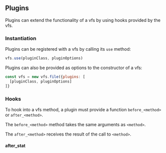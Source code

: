 ## Plugins

Plugins can extend the functionality of a vfs by using hooks provided by the vfs.

### Instantiation

Plugins can be registered with a vfs by calling its `use` method:

```js
vfs.use(pluginClass, pluginOptions)
```

Plugins can also be provided as options to the constructor of a vfs:

```js
const vfs = new vfs.file({plugins: [
  [pluginClass, pluginOptions]
]}
```

### Hooks

To hook into a vfs method, a plugin must provide a function `before_<method>` or `after_<method>`.

The `before_<method>` method takes the same arguments as `<method>`.

The `after_<method>` receives the result of the call to `<method>`.

#### after_stat
